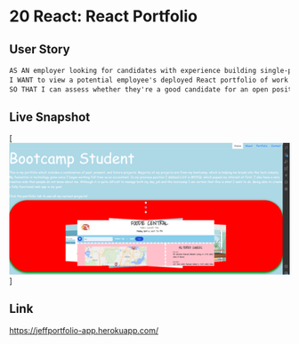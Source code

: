 # 20 React: React Portfolio

## User Story

```md
AS AN employer looking for candidates with experience building single-page applications
I WANT to view a potential employee's deployed React portfolio of work samples
SO THAT I can assess whether they're a good candidate for an open position
```

## Live Snapshot
[![Watch the video](./src/images/assets/Screenshot%202023-04-10%20214602.png)]

## Link
https://jeffportfolio-app.herokuapp.com/